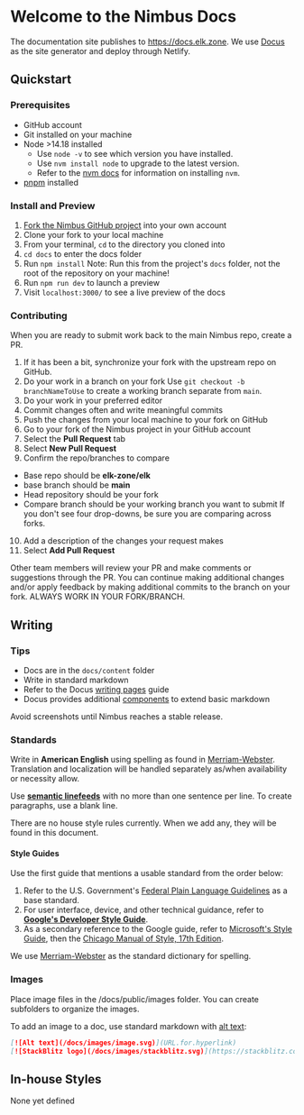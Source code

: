 # Welcome to the Nimbus Docs

The documentation site publishes to https://docs.elk.zone.
We use [Docus](https://docus.dev) as the site generator and deploy through Netlify.

## Quickstart

### Prerequisites

- GitHub account
- Git installed on your machine
- Node >14.18 installed
  - Use `node -v` to see which version you have installed.
  - Use `nvm install node` to upgrade to the latest version.
  - Refer to the [nvm docs](https://github.com/nvm-sh/nvm#installing-and-updating) for information on installing `nvm`.
- [pnpm](https://pnpm.io/installation) installed

### Install and Preview

1. [Fork the Nimbus GitHub project](https://github.com/elk-zone/elk/fork) into your own account
2. Clone your fork to your local machine
3. From your terminal, `cd` to the directory you cloned into
4. `cd docs` to enter the docs folder
5. Run `npm install`
   Note: Run this from the project's `docs` folder, not the root of the repository on your machine!
6. Run `npm run dev` to launch a preview
7. Visit `localhost:3000/` to see a live preview of the docs

### Contributing

When you are ready to submit work back to the main Nimbus repo, create a PR.

1. If it has been a bit, synchronize your fork with the upstream repo on GitHub.
2. Do your work in a branch on your fork
   Use `git checkout -b branchNameToUse` to create a working branch separate from `main`.
3. Do your work in your preferred editor
4. Commit changes often and write meaningful commits
5. Push the changes from your local machine to your fork on GitHub
6. Go to your fork of the Nimbus project in your GitHub account
7. Select the **Pull Request** tab
8. Select **New Pull Request**
9.  Confirm the repo/branches to compare
   - Base repo should be **elk-zone/elk**
   - base branch should be **main**
   - Head repository should be your fork
   - Compare branch should be your working branch you want to submit
   If you don't see four drop-downs, be sure you are comparing across forks.
10. Add a description of the changes your request makes
11. Select **Add Pull Request**

Other team members will review your PR and make comments or suggestions through the PR.
You can continue making additional changes and/or apply feedback by making additional commits to the branch on your fork.
ALWAYS WORK IN YOUR FORK/BRANCH.

## Writing

### Tips

- Docs are in the `docs/content` folder
- Write in standard markdown
- Refer to the Docus [writing pages](https://docus.dev/introduction/writing-pages) guide
- Docus provides additional [components](https://docus.dev/api/components) to extend basic markdown

Avoid screenshots until Nimbus reaches a stable release.

### Standards

Write in **American English** using spelling as found in [Merriam-Webster](https://www.merriam-webster.com).
Translation and localization will be handled separately as/when availability or necessity allow.

Use [**semantic linefeeds**](https://rhodesmill.org/brandon/2012/one-sentence-per-line/) with no more than one sentence per line.
To create paragraphs, use a blank line.

There are no house style rules currently.
When we add any, they will be found in this document.

#### Style Guides

Use the first guide that mentions a usable standard from the order below:

1. Refer to the U.S. Government's [Federal Plain Language Guidelines](https://www.plainlanguage.gov/guidelines/) as a base standard.
2. For user interface, device, and other technical guidance, refer to [**Google's Developer Style Guide**](https://developers.google.com/style).
3. As a secondary reference to the Google guide, refer to [Microsoft's Style Guide](https://docs.microsoft.com/style-guide/welcome/), then the [Chicago Manual of Style, 17th Edition](https://www.chicagomanualofstyle.org/home.html).

We use [Merriam-Webster](https://www.merriam-webster.com/) as the standard dictionary for spelling.

### Images

Place image files in the /docs/public/images folder.
You can create subfolders to organize the images.

To add an image to a doc, use standard markdown with [alt text](https://accessibility.huit.harvard.edu/describe-content-images):

```md
[![Alt text](/docs/images/image.svg)](URL.for.hyperlink)
[![StackBlitz logo](/docs/images/stackblitz.svg)](https://stackblitz.com/)
```

## In-house Styles

None yet defined
